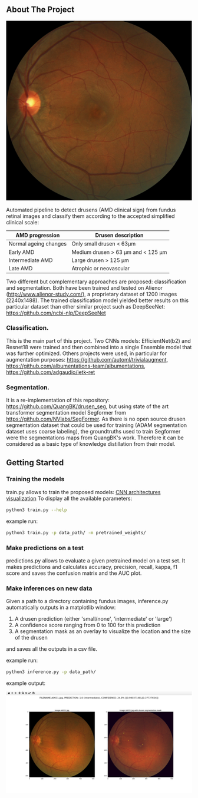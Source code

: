 <!-- ABOUT THE PROJECT -->
## About The Project

![fundus image example](./images/A0029.jpg)  

Automated pipeline to detect drusens (AMD clinical sign) from fundus retinal images and classify them according to the accepted simplified clinical scale:

| AMD progression  | Drusen description |
| ------------- | ------------- |
|Normal ageing changes  | Only small drusen < 63μm|
|Early AMD  | Medium drusen > 63 µm and < 125 µm|
|Intermediate AMD  | Large drusen > 125 µm|
|Late AMD  | Atrophic or neovascular|


Two different but complementary approaches are proposed: classification and segmentation. Both have been trained and tested on Alienor (http://www.alienor-study.com/), a proprietary dataset of 1200 images (2240x1488). The trained classification model yielded better results on this particular dataset than other similar project such as DeepSeeNet: https://github.com/ncbi-nlp/DeepSeeNet   

### Classification. 
This is the main part of this project. Two CNNs models: EfficientNet(b2) and Resnet18 were trained and then combined into a single Ensemble model that was further optimized. Others projects were used, in particular for augmentation purposes: https://github.com/automl/trivialaugment, https://github.com/albumentations-team/albumentations, https://github.com/adgaudio/ietk-ret


### Segmentation. 
It is a re-implementation of this repository: https://github.com/QuangBK/drusen_seg, but using state of the art transformer segmentation model Segformer from https://github.com/NVlabs/SegFormer. As there is no open source drusen segmentation dataset that could be used for training (ADAM segmentation dataset uses coarse labeling), the groundtruths used to train Segformer were the segmentations maps from QuangBK's work. Therefore it can be considered as a basic type of knowledge distillation from their model.

<!-- GETTING STARTED -->
## Getting Started

### Training the models
train.py allows to train the proposed models: [CNN architectures visualization](./images/archigit.pdf)
To display all the available parameters:
```sh
python3 train.py --help
```
example run:
```sh
python3 train.py -p data_path/ -m pretrained_weights/
```

### Make predictions on a test
predictions.py allows to evaluate a given pretrained model on a test set. It makes predictions and calculates accuracy, precision, recall, kappa, f1 score and saves the confusion matrix and the AUC plot.

### Make inferences on new data
Given a path to a directory containing fundus images, inference.py automatically outputs in a matplotlib window:
1. A drusen prediction (either 'small/none', 'intermediate' or 'large')
2. A confidence score ranging from 0 to 100 for this prediction
3. A segmentation mask as an overlay to visualize the location and the size of the drusen

and saves all the outputs in a csv file.

example run:
```sh
python3 inference.py -p data_path/ 
```
example output:

![output example](./images/inferenceOutput2.png)

